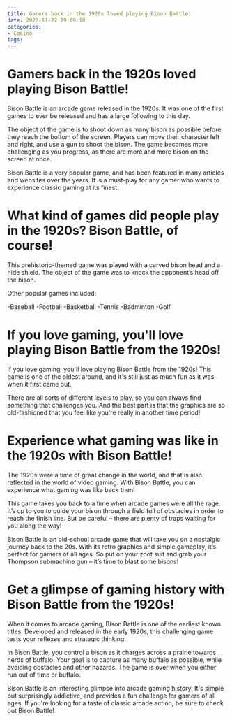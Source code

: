 ```yaml
---
title: Gamers back in the 1920s loved playing Bison Battle!
date: 2022-11-22 19:09:18
categories:
- Casino
tags:
---
```



#  Gamers back in the 1920s loved playing Bison Battle!

Bison Battle is an arcade game released in the 1920s. It was one of the first games to ever be released and has a large following to this day.

The object of the game is to shoot down as many bison as possible before they reach the bottom of the screen. Players can move their character left and right, and use a gun to shoot the bison. The game becomes more challenging as you progress, as there are more and more bison on the screen at once.

Bison Battle is a very popular game, and has been featured in many articles and websites over the years. It is a must-play for any gamer who wants to experience classic gaming at its finest.

#  What kind of games did people play in the 1920s? Bison Battle, of course!

This prehistoric-themed game was played with a carved bison head and a hide shield. The object of the game was to knock the opponent’s head off the bison.

Other popular games included:

-Baseball
-Football
-Basketball
-Tennis
-Badminton
-Golf

#  If you love gaming, you'll love playing Bison Battle from the 1920s!

If you love gaming, you'll love playing Bison Battle from the 1920s! This game is one of the oldest around, and it's still just as much fun as it was when it first came out.

There are all sorts of different levels to play, so you can always find something that challenges you. And the best part is that the graphics are so old-fashioned that you feel like you're really in another time period!

#  Experience what gaming was like in the 1920s with Bison Battle!

The 1920s were a time of great change in the world, and that is also reflected in the world of video gaming. With Bison Battle, you can experience what gaming was like back then!

This game takes you back to a time when arcade games were all the rage. It’s up to you to guide your bison through a field full of obstacles in order to reach the finish line. But be careful – there are plenty of traps waiting for you along the way!

Bison Battle is an old-school arcade game that will take you on a nostalgic journey back to the 20s. With its retro graphics and simple gameplay, it’s perfect for gamers of all ages. So put on your zoot suit and grab your Thompson submachine gun – it’s time to blast some bisons!

#  Get a glimpse of gaming history with Bison Battle from the 1920s!

When it comes to arcade gaming, Bison Battle is one of the earliest known titles. Developed and released in the early 1920s, this challenging game tests your reflexes and strategic thinking.

In Bison Battle, you control a bison as it charges across a prairie towards herds of buffalo. Your goal is to capture as many buffalo as possible, while avoiding obstacles and other hazards. The game is over when you either run out of time or buffalo.

Bison Battle is an interesting glimpse into arcade gaming history. It's simple but surprisingly addictive, and provides a fun challenge for gamers of all ages. If you're looking for a taste of classic arcade action, be sure to check out Bison Battle!